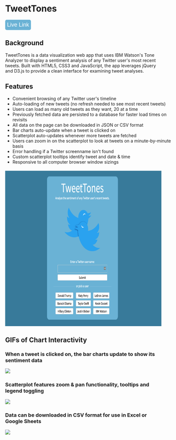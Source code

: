 <div style='margin-bottom: 20px'>
  <div>
    <div>
      <h1>TweetTones</h1>
      <button style="background: #6AB2D5; border: none; border-radius: 5px; padding: 6px 6px 6px 6px"><a style="font-size: 18px; color: white; text-decoration: none" href="https://www.tweettones.me/">Live Link</a></button>
    </div>
    <div>
      <h2>Background</h2>
      <p>TweetTones is a data visualization web app that uses IBM Watson's Tone Analyzer to display a sentiment analysis of any Twitter user's most recent tweets. Built with HTML5, CSS3 and JavaScript, the app leverages jQuery and D3.js to provide a clean interface for examining tweet analyses.</p>
    </div>
    <div style='width: 565px; margin-right: 20px'>
      <h2>Features</h2>
      <ul>
        <li>Convenient browsing of any Twitter user's timeline</li>
        <li>Auto-loading of new tweets (no refresh needed to see most recent tweets)</li>
        <li>Users can load as many old tweets as they want, 20 at a time</li>
        <li>Previously fetched data are persisted to a database for faster load times on revisits</li>
        <li>All data on the page can be downloaded in JSON or CSV format</li>
        <li>Bar charts auto-update when a tweet is clicked on</li>
        <li>Scatterplot auto-updates whenever more tweets are fetched</li>
        <li>Users can zoom in on the scatterplot to look at tweets on a minute-by-minute basis</li>
        <li>Error handling if a Twitter screenname isn't found
        <li>Custom scatterplot tooltips identify tweet and date & time</li>
        <li>Responsive to all computer browser window sizings</li>
      </ul>
    </div>
  </div>
</div>

<img src="./lib/assets/TweetTonesSplashPage.png" height="500px">

## GIFs of Chart Interactivity

### When a tweet is clicked on, the bar charts update to show its sentiment data
<img src="./lib/assets/TweetTonesBarChartsDemo.gif">

### Scatterplot features zoom & pan functionality, tooltips and legend toggling
<img src="./lib/assets/TweetTonesScatterplotDemo.gif">

### Data can be downloaded in CSV format for use in Excel or Google Sheets
<img src="./lib/assets/TweetTonesCSVDemo.gif">
